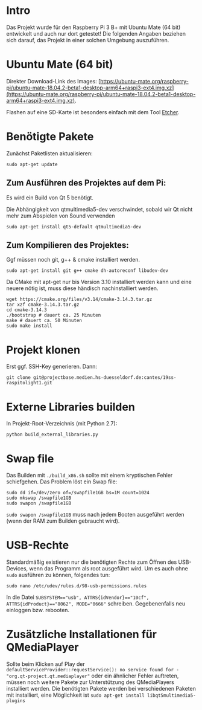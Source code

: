 # Intro
Das Projekt wurde für den Raspberry Pi 3 B+ mit Ubuntu Mate (64 bit) entwickelt und auch nur dort getestet! Die folgenden Angaben beziehen sich darauf, das Projekt in einer solchen Umgebung auszuführen.

# Ubuntu Mate (64 bit)
Direkter Download-Link des Images: [https://ubuntu-mate.org/raspberry-pi/ubuntu-mate-18.04.2-beta1-desktop-arm64+raspi3-ext4.img.xz](https://ubuntu-mate.org/raspberry-pi/ubuntu-mate-18.04.2-beta1-desktop-arm64+raspi3-ext4.img.xz).

Flashen auf eine SD-Karte ist besonders einfach mit dem Tool [Etcher](https://www.balena.io/etcher/).

# Benötigte Pakete

Zunächst Paketlisten aktualisieren:
```shell
sudo apt-get update
```

## Zum Ausführen des Projektes auf dem Pi:
Es wird ein Build von Qt 5 benötigt.

Die Abhängigkeit von qtmultimedia5-dev verschwindet, sobald wir Qt nicht mehr zum Abspielen von Sound verwenden

```shell
sudo apt-get install qt5-default qtmultimedia5-dev
```

## Zum Kompilieren des Projektes:
Ggf müssen noch git, g++ & cmake installiert werden.
```shell
sudo apt-get install git g++ cmake dh-autoreconf libudev-dev
```
Da CMake mit apt-get nur bis Version 3.10 installiert werden kann und eine neuere nötig ist, muss diese händisch nachinstalliert werden.
```shell
wget https://cmake.org/files/v3.14/cmake-3.14.3.tar.gz
tar xzf cmake-3.14.3.tar.gz
cd cmake-3.14.3
./bootstrap # dauert ca. 25 Minuten
make # dauert ca. 50 Minuten
sudo make install
```

# Projekt klonen
Erst ggf. SSH-Key generieren. Dann:
```shell
git clone git@projectbase.medien.hs-duesseldorf.de:cantes/19ss-raspitolight1.git
```

# Externe Libraries builden
In Projekt-Root-Verzeichnis (mit Python 2.7):
```shell
python build_external_libraries.py
```

# Swap file
Das Builden mit ```./build_x86.sh``` sollte mit einem kryptischen Fehler schiefgehen. Das Problem löst ein Swap file:
```shell
sudo dd if=/dev/zero of=/swapfile1GB bs=1M count=1024
sudo mkswap /swapfile1GB
sudo swapon /swapfile1GB
```

```sudo swapon /swapfile1GB``` muss nach jedem Booten ausgeführt werden (wenn der RAM zum Builden gebraucht wird).

# USB-Rechte
Standardmäßig existieren nur die benötigten Rechte zum Öffnen des USB-Devices, wenn das Programm als root ausgeführt wird. Um es auch ohne ```sudo``` ausführen zu können, folgendes tun:
```shell
sudo nano /etc/udev/rules.d/98-usb-permissions.rules
```
In die Datei ```SUBSYSTEM=="usb", ATTRS{idVendor}=="10cf", ATTRS{idProduct}=="8062", MODE="0666"``` schreiben.
Gegebenenfalls neu einloggen bzw. rebooten.

# Zusätzliche Installationen für QMediaPlayer
Sollte beim Klicken auf Play der 
```defaultServiceProvider::requestService(): no service found for - "org.qt-project.qt.mediaplayer"```
oder ein ähnlicher Fehler auftreten, müssen noch weitere Pakete zur Unterstützung des QMediaPlayers installiert werden. Die benötigten Pakete werden bei verschiedenen Paketen mit installiert, eine Möglichkeit ist
```sudo apt-get install libqt5multimedia5-plugins```
